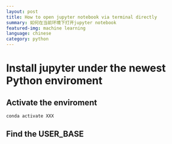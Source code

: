 ```yaml
---
layout: post
title: How to open jupyter notebook via terminal directly
summary: 如何在当前环境下打开jupyter notebook
featured-img: machine learning
language: chinese 
category: python
---
```

# Install jupyter under the newest Python enviroment
## Activate the enviroment
```
conda activate XXX
```
## Find the USER_BASE